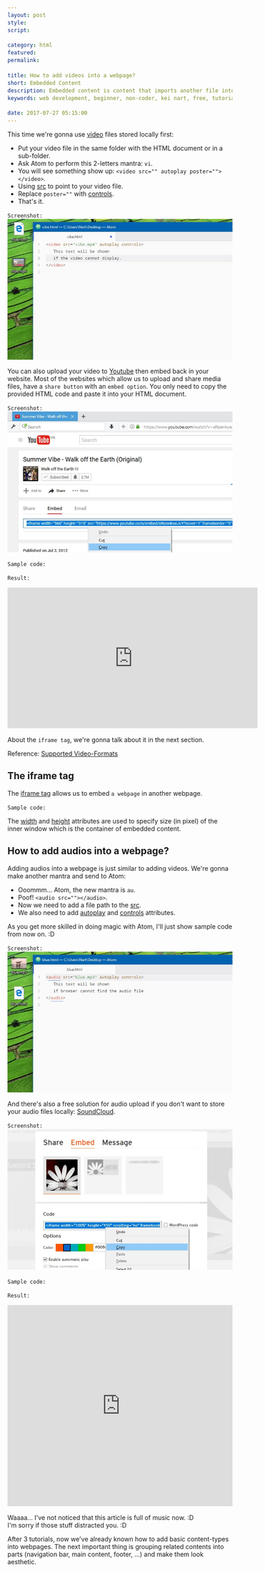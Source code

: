 ```yaml
---
layout: post
style:
script:

category: html
featured:
permalink:

title: How to add videos into a webpage?
short: Embedded Content
description: Embedded content is content that imports another file into the HTML document. <br>We have embedded an image into an HTML document. <br>Let's do it few more times. :D
keywords: web development, beginner, non-coder, kei nart, free, tutorial, coding, programming, code nart, html, embedded, content, video, audio, music, image

date: 2017-07-27 05:15:00
---
```


This time we're gonna use
[video](https://www.w3schools.com/tags/tag_video.asp "ext") files stored locally first:

- Put your video file in the same folder with the HTML document or in a sub-folder.
- Ask Atom to perform this 2-letters mantra: `vi`.
- You will see something show up: `<video src="" autoplay poster=""></video>`.
- Using [src](https://www.w3schools.com/tags/att_video_src.asp "ext") to point
to your video file.
- Replace `poster=""` with
[controls](https://www.w3schools.com/tags/att_video_controls.asp "ext").
- That's it.

`Screenshot:`
![embed a video stored locally in webpage](/images/html/3/vibe.jpg)

You can also upload your video to
[Youtube](https://www.youtube.com/watch?v=eNzenkoeJcY "ext") then embed back in
your website. Most of the websites which allow us to upload and share media
files, have a `share button` with an `embed option`. You only need to copy the
provided HTML code and paste it into your HTML document.

`Screenshot:`
![using video from Youtube](/images/html/3/youtube.jpg)

`Sample code:`
<script src="https://gist.github.com/codenart/1f99616711e453377866fbadd7cb15a7.js">
</script>

`Result:`
<div class="embed">
   <iframe width="560" height="315"
           src="https://www.youtube.com/embed/eNzenkoeJcY?ecver=1"
           frameborder="0" allowfullscreen>
   </iframe>
</div>

About the `iframe tag`, we're gonna talk about it in the next section.

Reference:
[Supported Video-Formats](https://developer.mozilla.org/en-US/docs/Web/HTML/Supported_media_formats "ext")

## The iframe tag

The [iframe tag](https://www.w3schools.com/TAgs/tag_iframe.asp "ext") allows us
to embed `a webpage` in another webpage.

`Sample code:`
<script src="https://gist.github.com/codenart/92dfea3c2e8e70ec6c739c399be96e62.js">
</script>

The [width](https://www.w3schools.com/tags/att_iframe_width.asp "ext")
and [height](https://www.w3schools.com/tags/att_iframe_height.asp "ext")
attributes are used to specify size (in pixel) of the inner window which is the
container of embedded content.

## How to add audios into a webpage?

Adding audios into a webpage is just similar to adding videos. We're gonna make
another mantra and send to Atom:

- Ooommm... Atom, the new mantra is `au`.
- Poof! `<audio src=""></audio>`.
- Now we need to add a file path to the
[src](https://www.w3schools.com/tags/att_audio_src.asp "ext").
- We also need to add
[autoplay](https://www.w3schools.com/tags/att_audio_autoplay.asp "ext") and
[controls](https://www.w3schools.com/tags/att_audio_controls.asp "ext") attributes.

As you get more skilled in doing magic with Atom, I'll just show sample code
from now on. :D

`Screenshot:`
![embed audio file stored locally in a webpage](/images/html/3/blue.jpg)

And there's also a free solution for audio upload if you don't want to store
your audio files locally:
[SoundCloud](https://soundcloud.com/azliel/dj-okawari-bluebird-story-ft "ext").

`Screenshot:`
![using audio from soundcloud.com](/images/html/3/soundcloud.jpg)

`Sample code:`
<script src="https://gist.github.com/codenart/23e5f6b69214cb08bb8ba9f0701e4a46.js">
</script>

`Result:`
<div class="embed">
   <iframe src="https://goo.gl/aVu5AP"
           width="100%" height="450"
           scrolling="no" frameborder="no">
   </iframe>
</div>

Waaaa... I've not noticed that this article is full of music now. :D  
I'm sorry if those stuff distracted you. :D

After 3 tutorials, now we've already known how to add basic content-types into
webpages. The next important thing is grouping related contents into parts
(navigation bar, main content, footer, ...) and make them look aesthetic.
